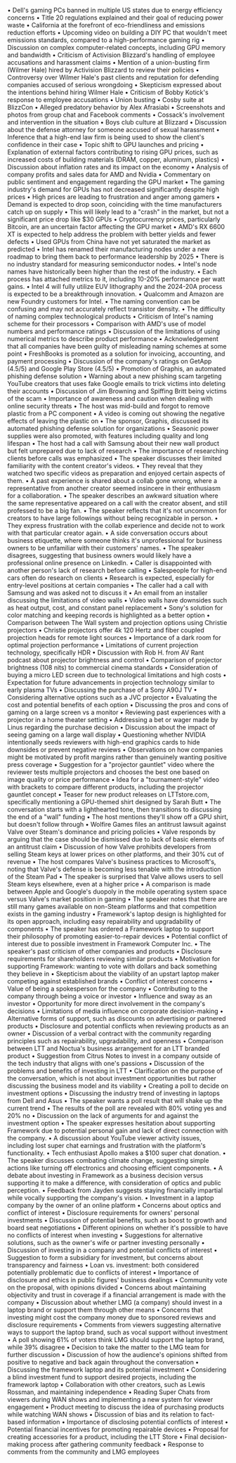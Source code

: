 • Dell's gaming PCs banned in multiple US states due to energy efficiency concerns
• Title 20 regulations explained and their goal of reducing power waste
• California at the forefront of eco-friendliness and emissions reduction efforts
• Upcoming video on building a DIY PC that wouldn't meet emissions standards, compared to a high-performance gaming rig
• Discussion on complex computer-related concepts, including GPU memory and bandwidth
• Criticism of Activision Blizzard's handling of employee accusations and harassment claims
• Mention of a union-busting firm (Wilmer Hale) hired by Activision Blizzard to review their policies
• Controversy over Wilmer Hale's past clients and reputation for defending companies accused of serious wrongdoing
• Skepticism expressed about the intentions behind hiring Wilmer Hale
• Criticism of Bobby Kotick's response to employee accusations
• Union busting
• Cosby suite at BlizzCon
• Alleged predatory behavior by Alex Afrasiabi
• Screenshots and photos from group chat and Facebook comments
• Cossack's involvement and intervention in the situation
• Boys club culture at Blizzard
• Discussion about the defense attorney for someone accused of sexual harassment
• Inference that a high-end law firm is being used to show the client's confidence in their case
• Topic shift to GPU launches and pricing
• Explanation of external factors contributing to rising GPU prices, such as increased costs of building materials (DRAM, copper, aluminum, plastics)
• Discussion about inflation rates and its impact on the economy
• Analysis of company profits and sales data for AMD and Nvidia
• Commentary on public sentiment and engagement regarding the GPU market
• The gaming industry's demand for GPUs has not decreased significantly despite high prices
• High prices are leading to frustration and anger among gamers
• Demand is expected to drop soon, coinciding with the time manufacturers catch up on supply
• This will likely lead to a "crash" in the market, but not a significant price drop like $30 GPUs
• Cryptocurrency prices, particularly Bitcoin, are an uncertain factor affecting the GPU market
• AMD's RX 6600 XT is expected to help address the problem with better yields and fewer defects
• Used GPUs from China have not yet saturated the market as predicted
• Intel has renamed their manufacturing nodes under a new roadmap to bring them back to performance leadership by 2025
• There is no industry standard for measuring semiconductor nodes.
• Intel's node names have historically been higher than the rest of the industry.
• Each process has attached metrics to it, including 10-20% performance per watt gains.
• Intel 4 will fully utilize EUV lithography and the 2024-20A process is expected to be a breakthrough innovation.
• Qualcomm and Amazon are new Foundry customers for Intel.
• The naming convention can be confusing and may not accurately reflect transistor density.
• The difficulty of naming complex technological products
• Criticism of Intel's naming scheme for their processors
• Comparison with AMD's use of model numbers and performance ratings
• Discussion of the limitations of using numerical metrics to describe product performance
• Acknowledgement that all companies have been guilty of misleading naming schemes at some point
• FreshBooks is promoted as a solution for invoicing, accounting, and payment processing
• Discussion of the company's ratings on GetApp (4.5/5) and Google Play Store (4.5/5)
• Promotion of Graphis, an automated phishing defense solution
• Warning about a new phishing scam targeting YouTube creators that uses fake Google emails to trick victims into deleting their accounts
• Discussion of Jim Browning and Spiffing Britt being victims of the scam
• Importance of awareness and caution when dealing with online security threats
• The host was mid-build and forgot to remove plastic from a PC component
• A video is coming out showing the negative effects of leaving the plastic on
• The sponsor, Graphis, discussed its automated phishing defense solution for organizations
• Seasonic power supplies were also promoted, with features including quality and long lifespan
• The host had a call with Samsung about their new wall product but felt unprepared due to lack of research
• The importance of researching clients before calls was emphasized
• The speaker discusses their limited familiarity with the content creator's videos.
• They reveal that they watched two specific videos as preparation and enjoyed certain aspects of them.
• A past experience is shared about a collab gone wrong, where a representative from another creator seemed insincere in their enthusiasm for a collaboration.
• The speaker describes an awkward situation where the same representative appeared on a call with the creator absent, and still professed to be a big fan.
• The speaker reflects that it's not uncommon for creators to have large followings without being recognizable in person.
• They express frustration with the collab experience and decide not to work with that particular creator again.
• A side conversation occurs about business etiquette, where someone thinks it's unprofessional for business owners to be unfamiliar with their customers' names.
• The speaker disagrees, suggesting that business owners would likely have a professional online presence on LinkedIn.
• Caller is disappointed with another person's lack of research before calling
• Salespeople for high-end cars often do research on clients
• Research is expected, especially for entry-level positions at certain companies
• The caller had a call with Samsung and was asked not to discuss it
• An email from an installer discussing the limitations of video walls
• Video walls have downsides such as heat output, cost, and constant panel replacement
• Sony's solution for color matching and keeping records is highlighted as a better option
• Comparison between The Wall system and projection options using Christie projectors
• Christie projectors offer 4k 120 Hertz and fiber coupled projection heads for remote light sources
• Importance of a dark room for optimal projection performance
• Limitations of current projection technology, specifically HDR
• Discussion with Rob H. from AV Rant podcast about projector brightness and control
• Comparison of projector brightness (108 nits) to commercial cinema standards
• Consideration of buying a micro LED screen due to technological limitations and high costs
• Expectation for future advancements in projection technology similar to early plasma TVs
• Discussing the purchase of a Sony A90J TV
• Considering alternative options such as a JVC projector
• Evaluating the cost and potential benefits of each option
• Discussing the pros and cons of gaming on a large screen vs a monitor
• Reviewing past experiences with a projector in a home theater setting
• Addressing a bet or wager made by Linus regarding the purchase decision
• Discussion about the impact of seeing gaming on a large wall display
• Questioning whether NVIDIA intentionally seeds reviewers with high-end graphics cards to hide downsides or prevent negative reviews
• Observations on how companies might be motivated by profit margins rather than genuinely wanting positive press coverage
• Suggestion for a "projector gauntlet" video where the reviewer tests multiple projectors and chooses the best one based on image quality or price performance
• Idea for a "tournament-style" video with brackets to compare different products, including the projector gauntlet concept
• Teaser for new product releases on LTTstore.com, specifically mentioning a GPU-themed shirt designed by Sarah Butt
• The conversation starts with a lighthearted tone, then transitions to discussing the end of a "wall" funding
• The host mentions they'll show off a GPU shirt, but doesn't follow through
• Wolfire Games files an antitrust lawsuit against Valve over Steam's dominance and pricing policies
• Valve responds by arguing that the case should be dismissed due to lack of basic elements of an antitrust claim
• Discussion of how Valve prohibits developers from selling Steam keys at lower prices on other platforms, and their 30% cut of revenue
• The host compares Valve's business practices to Microsoft's, noting that Valve's defense is becoming less tenable with the introduction of the Steam Pad
• The speaker is surprised that Valve allows users to sell Steam keys elsewhere, even at a higher price
• A comparison is made between Apple and Google's duopoly in the mobile operating system space versus Valve's market position in gaming
• The speaker notes that there are still many games available on non-Steam platforms and that competition exists in the gaming industry
• Framework's laptop design is highlighted for its open approach, including easy repairability and upgradability of components
• The speaker has ordered a Framework laptop to support their philosophy of promoting easier-to-repair devices
• Potential conflict of interest due to possible investment in Framework Computer Inc.
• The speaker's past criticism of other companies and products
• Disclosure requirements for shareholders reviewing similar products
• Motivation for supporting Framework: wanting to vote with dollars and back something they believe in
• Skepticism about the viability of an upstart laptop maker competing against established brands
• Conflict of interest concerns
• Value of being a spokesperson for the company
• Contributing to the company through being a voice or investor
• Influence and sway as an investor
• Opportunity for more direct involvement in the company's decisions
• Limitations of media influence on corporate decision-making
• Alternative forms of support, such as discounts on advertising or partnered products
• Disclosure and potential conflicts when reviewing products as an owner
• Discussion of a verbal contract with the community regarding principles such as repairability, upgradability, and openness
• Comparison between LTT and Noctua's business arrangement for an LTT branded product
• Suggestion from Citrus Notes to invest in a company outside of the tech industry that aligns with one's passions
• Discussion of the problems and benefits of investing in LTT
• Clarification on the purpose of the conversation, which is not about investment opportunities but rather discussing the business model and its viability
• Creating a poll to decide on investment options
• Discussing the industry trend of investing in laptops from Dell and Asus
• The speaker wants a poll result that will shake up the current trend
• The results of the poll are revealed with 80% voting yes and 20% no
• Discussion on the lack of arguments for and against the investment option
• The speaker expresses hesitation about supporting Framework due to potential personal gain and lack of direct connection with the company.
• A discussion about YouTube viewer activity issues, including lost super chat earnings and frustration with the platform's functionality.
• Tech enthusiast Apollo makes a $100 super chat donation.
• The speaker discusses combating climate change, suggesting simple actions like turning off electronics and choosing efficient components.
• A debate about investing in Framework as a business decision versus supporting it to make a difference, with consideration of optics and public perception.
• Feedback from Jayden suggests staying financially impartial while vocally supporting the company's vision.
• Investment in a laptop company by the owner of an online platform
• Concerns about optics and conflict of interest
• Disclosure requirements for owners' personal investments
• Discussion of potential benefits, such as boost to growth and board seat negotiations
• Different opinions on whether it's possible to have no conflicts of interest when investing
• Suggestions for alternative solutions, such as the owner's wife or partner investing personally
• Discussion of investing in a company and potential conflicts of interest
• Suggestion to form a subsidiary for investment, but concerns about transparency and fairness
• Loan vs. investment: both considered potentially problematic due to conflicts of interest
• Importance of disclosure and ethics in public figures' business dealings
• Community vote on the proposal, with opinions divided
• Concerns about maintaining objectivity and trust in coverage if a financial arrangement is made with the company
• Discussion about whether LMG (a company) should invest in a laptop brand or support them through other means
• Concerns that investing might cost the company money due to sponsored reviews and disclosure requirements
• Comments from viewers suggesting alternative ways to support the laptop brand, such as vocal support without investment
• A poll showing 61% of voters think LMG should support the laptop brand, while 39% disagree
• Decision to take the matter to the LMG team for further discussion
• Discussion of how the audience's opinions shifted from positive to negative and back again throughout the conversation
• Discussing the framework laptop and its potential investment
• Considering a blind investment fund to support desired projects, including the framework laptop
• Collaboration with other creators, such as Lewis Rossman, and maintaining independence
• Reading Super Chats from viewers during WAN shows and implementing a new system for viewer engagement
• Product meeting to discuss the idea of purchasing products while watching WAN shows
• Discussion of bias and its relation to fact-based information
• Importance of disclosing potential conflicts of interest
• Potential financial incentives for promoting repairable devices
• Proposal for creating accessories for a product, including the LTT Store
• Final decision-making process after gathering community feedback
• Response to comments from the community and LMG employees